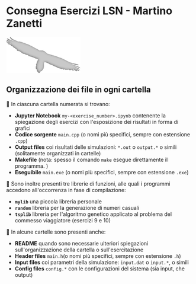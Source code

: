 # Consegna Esercizi LSN - Martino Zanetti  

![](img/gipeto_small.png)   

## Organizzazione dei file in ogni cartella

🔴 In ciascuna cartella numerata si trovano:

- **Jupyter Notebook** `my-<exercise_number>.ipynb` contenente la spiegazione degli esercizi con l'esposizione dei risultati in forma di grafici
- **Codice sorgente**  `main.cpp` (o nomi più specifici, sempre con estensione `.cpp`)
- **Output files**     coi risultati delle simulazioni: `*.out` o `output.*` o simili (solitamente organizzati in cartelle)
- **Makefile**         (nota: spesso il comando `make` esegue direttamente il programma. <!-- fare ordine su questa cosa-->)
- **Eseguibile**       `main.exe` (o nomi più specifici, sempre con estensione `.exe`)

🔴 Sono inoltre presenti tre librerie di funzioni, alle quali i programmi accedono all'occorrenza in fase di compilazione:

- **`mylib`**          una piccola libreria personale 
- **`random`**         libreria per la generazione di numeri casuali 
- **`tsplib`**         libreria per l'algoritmo genetico applicato al problema del commesso viaggiatore (esercizi 9 e 10)

🔴 In alcune cartelle sono presenti anche:

- **README**           quando sono necessarie ulteriori spiegazioni sull'organizzazione della cartella o sull'esercitazione 
- **Header files**    `main.h`(o nomi più specifici, sempre con estensione `.h`)
- **Input files**      coi parametri della simulazione: `input.dat` o `input.*`, o simili
- **Config files**     `config.*` con le configurazioni del sistema (sia input, che output)
